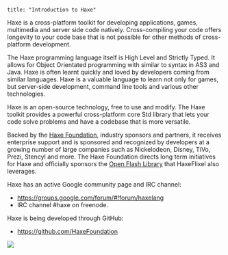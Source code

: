 ```
title: "Introduction to Haxe"
```
Haxe is a cross-platform toolkit for developing applications, games, multimedia and server side code natively. Cross-compiling your code offers longevity to your code base that is not possible for other methods of cross-platform development.

The Haxe programming language itself is High Level and Strictly Typed. It allows for Object Orientated programming with similar to syntax in AS3 and Java. Haxe is often learnt quickly and loved by developers coming from similar languages. Haxe is a valuable language to learn not only for games, but server-side development, command line tools and various other technologies.

Haxe is an open-source technology, free to use and modify. The Haxe toolkit provides a powerful cross-platform core Std library that lets your code solve problems and have a codebase that is more versatile.

Backed by the [Haxe Foundation](http://www.haxe-foundation.org), industry sponsors and partners, it receives enterprise support and is sponsored and recognized by developers at a growing number of large companies such as Nickelodeon, Disney, TiVo, Prezi, Stencyl and more. The Haxe Foundation directs long term initiatives for Haxe and officially sponsors the [Open Flash Library](http://www.openfl.org) that HaxeFlixel also leverages.

Haxe has an active Google community page and IRC channel:

*   https://groups.google.com/forum/#!forum/haxelang
*   IRC channel #haxe on freenode. 

Haxe is being developed through GitHub:

*   https://github.com/HaxeFoundation

[![](/images/haxe-logo.png)](http://haxe.org)
